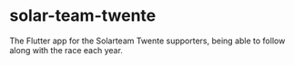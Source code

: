 # solar-team-twente
The Flutter app for the Solarteam Twente supporters, being able to follow along with the race each year.
